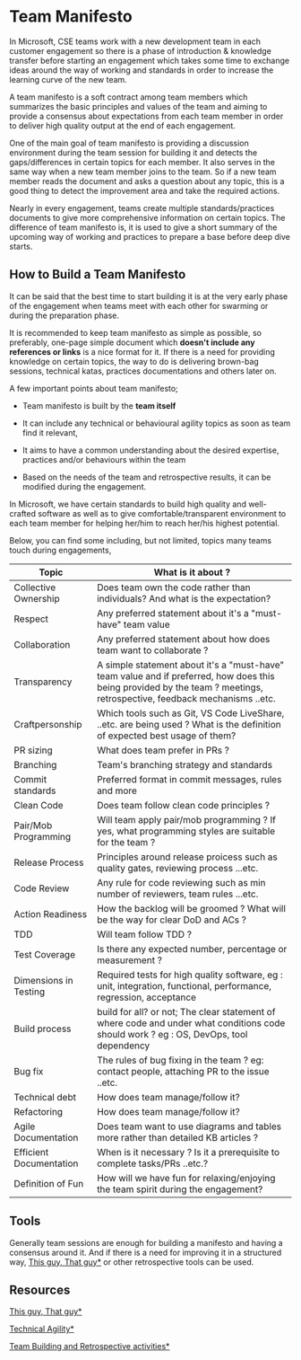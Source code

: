 # Team Manifesto

In Microsoft, CSE teams work with a new development team in each customer engagement so there is a phase of introduction & knowledge transfer before starting an engagement which takes some time to exchange ideas around the way of working and standards in order to increase the learning curve of the new team.

A team manifesto is a soft contract among team members which summarizes the basic principles and values of the team and aiming to provide a consensus about
expectations from each team member in order to deliver high quality output at the end of each engagement.

One of the main goal of team manifesto is providing a discussion environment during the team session for building it and detects the gaps/differences in certain topics for each member.
It also serves in the same way when a new team member joins to the team. So if a new team member reads the document and asks a question about any topic, this is a good thing to detect the improvement area and take the required actions.

Nearly in every engagement, teams create multiple standards/practices documents to give more comprehensive information on certain topics. The difference of team manifesto is, it is used to give a short summary of the upcoming way of working and practices to prepare a base before deep dive starts.

## How to Build a Team Manifesto

It can be said that the best time to start building it is at the very early phase of the engagement when teams meet with each other for swarming or during the preparation phase.

It is recommended to keep team manifesto as simple as possible, so preferably, one-page simple document which **doesn't include any references or links** is a nice format for it.
If there is a need for providing knowledge on certain topics, the way to do is delivering brown-bag sessions, technical katas, practices documentations and others later on.

A few important points about team manifesto;

- Team manifesto is built by the **team itself**

- It can include any technical or behavioural agility topics as soon as team find it relevant,

- It aims to have a common understanding about the desired expertise, practices and/or behaviours within the team

- Based on the needs of the team and retrospective results, it can be modified during the engagement.

In Microsoft, we have certain standards to build high quality and well-crafted software as well as to give comfortable/transparent environment to each team member for helping her/him to reach her/his highest potential.

Below, you can find some including, but not limited, topics many teams touch during engagements,

| Topic | What is it about ? |
|-|-|
| Collective Ownership | Does team own the code rather than individuals? And what is the expectation? |
| Respect | Any preferred statement about it's a "must-have" team value |
| Collaboration | Any preferred statement about how does team want to collaborate ? |
| Transparency | A simple statement about it's a "must-have" team value and if preferred, how does this being provided by the team ? meetings, retrospective, feedback mechanisms ..etc. |
| Craftpersonship | Which tools such as Git, VS Code LiveShare, ..etc. are being used ? What is the definition of expected best usage of them? |
| PR sizing | What does team prefer in PRs ? |
| Branching | Team's branching strategy and standards |
| Commit standards | Preferred format in commit messages, rules and more |
| Clean Code | Does team follow clean code principles ? |
| Pair/Mob Programming | Will team apply pair/mob programming ? If yes, what programming styles are suitable for the team ? |
| Release Process | Principles around release proicess such as quality gates, reviewing process ...etc. |
| Code Review | Any rule for code reviewing such as min number of reviewers, team rules ...etc. |
| Action Readiness | How the backlog will be groomed ? What will be the way for clear DoD and ACs ? |
| TDD | Will team follow TDD ? |
| Test Coverage | Is there any expected number, percentage or measurement ?  |
| Dimensions in Testing | Required tests for high quality software, eg : unit, integration, functional, performance, regression, acceptance |
| Build process | build for all? or not; The clear statement of where code and under what conditions code should work ? eg : OS, DevOps, tool dependency |
| Bug fix | The rules of bug fixing in the team ? eg: contact people, attaching PR to the issue ..etc. |
| Technical debt | How does team manage/follow it?  |
| Refactoring | How does team manage/follow it? |
| Agile Documentation | Does team want to use diagrams and tables more rather than detailed KB articles ? |
| Efficient Documentation | When is it necessary ? Is it a prerequisite to complete tasks/PRs ..etc.? |
| Definition of Fun | How will we have fun for relaxing/enjoying the team spirit during the engagement? |

## Tools

Generally team sessions are enough for building a manifesto and having a consensus around it.
And if there is a need for improving it in a structured way, [This guy, That guy*](https://www.scrum.nl/blog/building-team-manifesto/) or other retrospective tools can be used.

## Resources

[This guy, That guy*](https://www.scrum.nl/blog/building-team-manifesto/)

[Technical Agility*](https://v46.scaledagileframework.com/team-and-technical-agility/)

[Team Building and Retrospective activities*](https://www.funretrospectives.com/category/team-building/)
